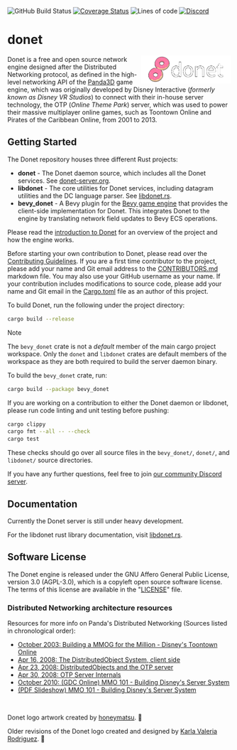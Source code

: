![GitHub Build Status](https://img.shields.io/github/actions/workflow/status/donet-server/donet/build.yml?logo=github&label=Build)
[![Coverage Status](https://codecov.io/gh/donet-server/donet/branch/master/graph/badge.svg)](https://codecov.io/gh/donet-server/donet)
![Lines of code](https://tokei.rs/b1/github/donet-server/donet)
[![Discord](https://img.shields.io/discord/1066973060357443644?color=blue&label=Discord&logo=discord&logoColor=white)](https://discord.gg/T6jGjEutfy)

# donet

<img src="logo/donet_banner.png" alt="Donet logo artwork by honeymatsu." align="right" width="40%"/>

Donet is a free and open source network engine designed after the Distributed Networking protocol, 
as defined in the high-level networking API of the [Panda3D](https://panda3d.org) game engine,
which was originally developed by Disney Interactive (*formerly known as Disney VR Studios*) to connect 
with their in-house server technology, the OTP (*Online Theme Park*) server, which was used to power 
their massive multiplayer online games, such as Toontown Online and Pirates of the Caribbean Online, 
from 2001 to 2013.

## Getting Started
The Donet repository houses three different Rust projects:
- **donet** - The Donet daemon source, which includes all the Donet services. See [donet-server.org](https://www.donet-server.org).
- **libdonet** - The core utilities for Donet services, including datagram utilities and the DC language parser. See [libdonet.rs](https://libdonet.rs).
- **bevy_donet** - A Bevy plugin for the [Bevy game engine](https://bevyengine.org) that provides the client-side implementation for Donet.
This integrates Donet to the engine by translating network field updates to Bevy ECS operations.

Please read the [introduction to Donet](./docs/01-Introduction.md) for an overview of the project 
and how the engine works.

Before starting your own contribution to Donet, please read over the [Contributing Guidelines](./CONTRIBUTING.md). If you are a first
time contributor to the project, please add your name and Git email address to the [CONTRIBUTORS.md](./CONTRIBUTORS.md) markdown file.
You may also use your GitHub username as your name. If your contribution includes modifications to source code, please add your
name and Git email in the [Cargo.toml](./Cargo.toml) file as an author of this project.

To build Donet, run the following under the project directory:
```sh
cargo build --release
```

> [!NOTE]
> The `bevy_donet` crate is not a *default* member of the main cargo project workspace.
> Only the `donet` and `libdonet` crates are default members of the workspace as they
> are both required to build the server daemon binary.
>
> To build the `bevy_donet` crate, run:
> ```sh
> cargo build --package bevy_donet
> ```


If you are working on a contribution to either the Donet daemon or libdonet, please run code linting and unit testing before pushing:
```sh
cargo clippy
cargo fmt --all -- --check
cargo test
```
These checks should go over all source files in the `bevy_donet/`, `donet/`, and `libdonet/` source directories.

If you have any further questions, feel free to join [our community Discord server](https://discord.gg/T6jGjEutfy).

## Documentation
Currently the Donet server is still under heavy development.

For the libdonet rust library documentation, visit [libdonet.rs](https://libdonet.rs).

## Software License
The Donet engine is released under the GNU Affero General Public License, version 3.0 (AGPL-3.0), which 
is a copyleft open source software license. The terms of this license are available in the 
"[LICENSE](./LICENSE)" file.

### Distributed Networking architecture resources

Resources for more info on Panda's Distributed Networking (Sources listed in chronological order):

- [October 2003: Building a MMOG for the Million - Disney's Toontown Online](https://dl.acm.org/doi/10.1145/950566.950589)
- [Apr 16, 2008: The DistributedObject System, client side](https://www.youtube.com/watch?v=JsgCFVpXQtQ)
- [Apr 23, 2008: DistributedObjects and the OTP server](https://www.youtube.com/watch?v=r_ZP9SInPcs)
- [Apr 30, 2008: OTP Server Internals](https://www.youtube.com/watch?v=SzybRdxjYoA)
- [October 2010: (GDC Online) MMO 101 - Building Disney's Server System](https://www.gdcvault.com/play/1013776/MMO-101-Building-Disney-s)
- [(PDF Slideshow) MMO 101 - Building Disney's Server System](https://ubm-twvideo01.s3.amazonaws.com/o1/vault/gdconline10/slides/11516-MMO_101_Building_Disneys_Sever.pdf)

<br>

Donet logo artwork created by [honeymatsu](https://honeymatsu.carrd.co/). 🍩

Older revisions of the Donet logo created and designed by [Karla Valeria Rodriguez](https://github.com/karla-valeria). 🍩
